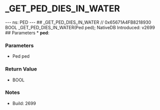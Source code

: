 # _GET_PED_DIES_IN_WATER

--- ns: PED ---  ## _GET_PED_DIES_IN_WATER  // 0x65671A4FB8218930 BOOL _GET_PED_DIES_IN_WATER(Ped ped);  NativeDB Introduced: v2699  ## Parameters * **ped**:

### Parameters
* Ped ped

### Return Value
* BOOL

### Notes
* Build: 2699

